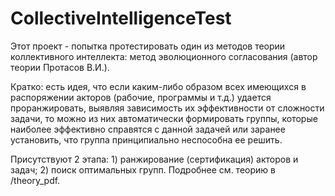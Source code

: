 # CollectiveIntelligenceTest

Этот проект - попытка протестировать один из методов теории коллективного интеллекта: метод эволюционного согласования (автор теории Протасов В.И.).

Кратко: есть идея, что если каким-либо образом всех имеющихся в распоряжении акторов (рабочие, программы и т.д.) удается проранжировать, выявляя зависимость их эффективности от сложности задачи, то можно из них автоматически формировать группы, которые наиболее эффективно справятся с данной задачей или заранее установить, что группа принципиально неспособна ее решить.

Присутствуют 2 этапа: 1) ранжирование (сертификация) акторов и задач; 2) поиск оптимальных групп. Подробнее см. теорию в /theory_pdf.
